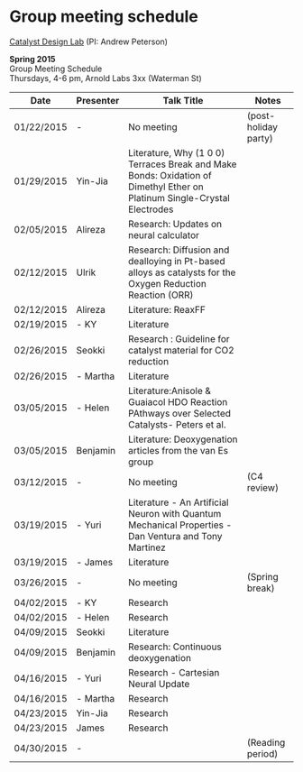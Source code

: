 # Group meeting schedule #
[Catalyst Design Lab](http://brown.edu/go/catalyst) (PI: Andrew Peterson)

**Spring 2015**  
Group Meeting Schedule  
Thursdays, 4-6 pm, Arnold Labs 3xx (Waterman St)  

|   Date     |   Presenter   |   Talk Title                                                   |   Notes   |
| ---------- | ------------- | --------------------------------------------------------- | --------- |
| 01/22/2015 |-          | No meeting                                            |  (post-holiday party)         |
| 01/29/2015 | Yin-Jia          | Literature, Why (1 0 0) Terraces Break and Make Bonds: Oxidation of Dimethyl Ether on Platinum Single-Crystal Electrodes                                      |           |
| 02/05/2015 | Alireza          | Research: Updates on neural calculator                                    |           |
| 02/12/2015 | Ulrik         | Research: Diffusion and dealloying in Pt-based alloys as catalysts for the Oxygen Reduction Reaction (ORR)                                     |           |
| 02/12/2015 | Alireza     |  Literature: ReaxFF                                      |           |
| 02/19/2015 |- KY         |  Literature                                    |           |
| 02/26/2015 | Seokki         | Research : Guideline for catalyst material for CO2 reduction                    |           |
| 02/26/2015 |- Martha         | Literature                                      |           |
| 03/05/2015 |-  Helen        |  Literature:Anisole & Guaiacol HDO Reaction PAthways over Selected Catalysts- Peters et al.                                    |           |
| 03/05/2015 |Benjamin |  Literature: Deoxygenation articles from the van Es group |           |
| 03/12/2015 |-          |   No meeting    | (C4 review)          |
| 03/19/2015 |-  Yuri  |   Literature - An Artificial Neuron with Quantum Mechanical Properties - Dan Ventura and Tony Martinez                     |           |
| 03/19/2015 |-  James |   Literature      |           |
| 03/26/2015 |-          |   No meeting     | (Spring break)           |
| 04/02/2015 |-   KY       |  Research                                        |           |
| 04/02/2015 |-   Helen       |  Research                                      |           |
| 04/09/2015 |    Seokki      | Literature                                      |           |
| 04/09/2015 |Benjamin      | Research: Continuous deoxygenation       |           |
| 04/16/2015 |-  Yuri  |       Research - Cartesian Neural Update                 |           |
| 04/16/2015 |-  Martha  |       Research                 |           |
| 04/23/2015 | Yin-Jia          | Research                                    |           |
| 04/23/2015 | James          | Research                                    |           |
| 04/30/2015 |-          |                                       |  (Reading period)         |